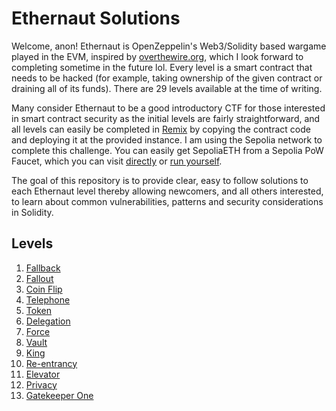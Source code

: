 # Ethernaut Solutions

Welcome, anon! Ethernaut is OpenZeppelin's Web3/Solidity based wargame played in the EVM, inspired by [overthewire.org](https://overthewire.org/wargames/), which I look forward to completing sometime in the future lol. Every level is a smart contract that needs to be hacked (for example, taking ownership of the given contract or draining all of its funds). There are 29 levels available at the time of writing.

Many consider Ethernaut to be a good introductory CTF for those interested in smart contract security as the initial levels are fairly straightforward, and all levels can easily be completed in [Remix](https://remix.ethereum.org) by copying the contract code and deploying it at the provided instance. I am using the Sepolia network to complete this challenge. You can easily get SepoliaETH from a Sepolia PoW Faucet, which you can visit [directly](https://sepolia-faucet.pk910.de/) or [run yourself](https://github.com/pk910/PoWFaucet).

The goal of this repository is to provide clear, easy to follow solutions to each Ethernaut level thereby allowing newcomers, and all others interested, to learn about common vulnerabilities, patterns and security considerations in Solidity.

## Levels
1. [Fallback](https://github.com/0xIchigo/ethernaut/blob/master/Fallback/Solution.md)
2. [Fallout](https://github.com/0xIchigo/ethernaut/blob/master/Fallout/Solution.md)
3. [Coin Flip](https://github.com/0xIchigo/ethernaut/blob/master/CoinFlip/Solution.md) 
4. [Telephone](https://github.com/0xIchigo/ethernaut/blob/master/Telephone/Solution.md)
5. [Token](https://github.com/0xIchigo/ethernaut/blob/master/Token/Solution.md)
6. [Delegation](https://github.com/0xIchigo/ethernaut/blob/master/Delegation/Solution.md)
7. [Force](https://github.com/0xIchigo/ethernaut/blob/master/Force/Solution.md)
8. [Vault](https://github.com/0xIchigo/ethernaut/blob/master/Vault/Solution.md)
9. [King](https://github.com/0xIchigo/Ethernaut/blob/master/King/Solution.md)
10. [Re-entrancy](https://github.com/0xIchigo/Ethernaut/blob/master/Re-entrancy/Solution.md)
11. [Elevator](https://github.com/0xIchigo/Ethernaut/blob/master/Elevator/Solution.md)
12. [Privacy](https://github.com/0xIchigo/Ethernaut/blob/master/Elevator/Solution.md)
13. [Gatekeeper One](https://github.com/0xIchigo/Ethernaut/blob/master/GatekeeperOne/Solution.md)